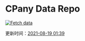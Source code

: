 # CPany Data Repo

[![Fetch data](https://github.com/yjl9903/CPany/actions/workflows/fetch.yml/badge.svg)](https://github.com/yjl9903/CPany/actions/workflows/fetch.yml)

<!-- START_SECTION: update_time -->
更新时间：[2021-08-19 01:39](https://www.timeanddate.com/worldclock/fixedtime.html?msg=Fetch+data&iso=20210819T013938&p1=237)
<!-- END_SECTION: update_time -->
